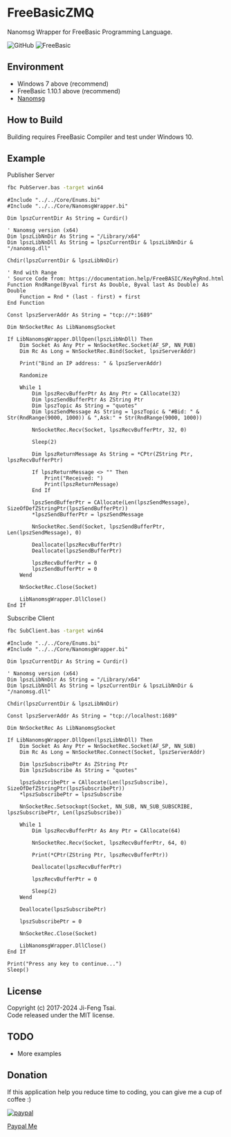# FreeBasicZMQ

Nanomsg Wrapper for FreeBasic Programming Language.

![GitHub](https://img.shields.io/github/license/jiowcl/FreeBasicZMQ.svg)
![FreeBasic](https://img.shields.io/badge/language-FreeBasic-blue.svg)

## Environment

- Windows 7 above (recommend)  
- FreeBasic 1.10.1 above (recommend)  
- [Nanomsg](https://github.com/nanomsg)  

## How to Build

Building requires FreeBasic Compiler and test under Windows 10.  

## Example

Publisher Server

```bash
fbc PubServer.bas -target win64
```

```freebasic
#Include "../../Core/Enums.bi"
#Include "../../Core/NanomsgWrapper.bi"

Dim lpszCurrentDir As String = Curdir()

' Nanomsg version (x64)
Dim lpszLibNnDir As String = "/Library/x64"
Dim lpszLibNnDll As String = lpszCurrentDir & lpszLibNnDir & "/nanomsg.dll"

Chdir(lpszCurrentDir & lpszLibNnDir)

' Rnd with Range
' Source Code from: https://documentation.help/FreeBASIC/KeyPgRnd.html
Function RndRange(Byval first As Double, Byval last As Double) As Double
    Function = Rnd * (last - first) + first
End Function

Const lpszServerAddr As String = "tcp://*:1689"

Dim NnSocketRec As LibNanomsgSocket

If LibNanomsgWrapper.DllOpen(lpszLibNnDll) Then
    Dim Socket As Any Ptr = NnSocketRec.Socket(AF_SP, NN_PUB)
    Dim Rc As Long = NnSocketRec.Bind(Socket, lpszServerAddr)

    Print("Bind an IP address: " & lpszServerAddr)

    Randomize
    
    While 1
        Dim lpszRecvBufferPtr As Any Ptr = CAllocate(32)
        Dim lpszSendBufferPtr As ZString Ptr
        Dim lpszTopic As String = "quotes"
        Dim lpszSendMessage As String = lpszTopic & "#Bid: " & Str(RndRange(9000, 1000)) & ",Ask:" + Str(RndRange(9000, 1000))

        NnSocketRec.Recv(Socket, lpszRecvBufferPtr, 32, 0)
        
        Sleep(2)
        
        Dim lpszReturnMessage As String = *CPtr(ZString Ptr, lpszRecvBufferPtr)
        
        If lpszReturnMessage <> "" Then
            Print("Received: ")
            Print(lpszReturnMessage)
        End If
       
        lpszSendBufferPtr = CAllocate(Len(lpszSendMessage), SizeOfDefZStringPtr(lpszSendBufferPtr))
        *lpszSendBufferPtr = lpszSendMessage

        NnSocketRec.Send(Socket, lpszSendBufferPtr, Len(lpszSendMessage), 0)

        Deallocate(lpszRecvBufferPtr) 
        Deallocate(lpszSendBufferPtr) 

        lpszRecvBufferPtr = 0
        lpszSendBufferPtr = 0
    Wend
    
    NnSocketRec.Close(Socket)
    
    LibNanomsgWrapper.DllClose()
End If
```

Subscribe Client

```bash
fbc SubClient.bas -target win64
```

```freebasic
#Include "../../Core/Enums.bi"
#Include "../../Core/NanomsgWrapper.bi"

Dim lpszCurrentDir As String = Curdir()

' Nanomsg version (x64)
Dim lpszLibNnDir As String = "/Library/x64"
Dim lpszLibNnDll As String = lpszCurrentDir & lpszLibNnDir & "/nanomsg.dll"

Chdir(lpszCurrentDir & lpszLibNnDir)

Const lpszServerAddr As String = "tcp://localhost:1689"

Dim NnSocketRec As LibNanomsgSocket

If LibNanomsgWrapper.DllOpen(lpszLibNnDll) Then
    Dim Socket As Any Ptr = NnSocketRec.Socket(AF_SP, NN_SUB)
    Dim Rc As Long = NnSocketRec.Connect(Socket, lpszServerAddr)
    
    Dim lpszSubscribePtr As ZString Ptr
    Dim lpszSubscribe As String = "quotes"

    lpszSubscribePtr = CAllocate(Len(lpszSubscribe), SizeOfDefZStringPtr(lpszSubscribePtr))
    *lpszSubscribePtr = lpszSubscribe

    NnSocketRec.Setsockopt(Socket, NN_SUB, NN_SUB_SUBSCRIBE, lpszSubscribePtr, Len(lpszSubscribe))
    
    While 1
        Dim lpszRecvBufferPtr As Any Ptr = CAllocate(64)

        NnSocketRec.Recv(Socket, lpszRecvBufferPtr, 64, 0)

        Print(*CPtr(ZString Ptr, lpszRecvBufferPtr))
        
        Deallocate(lpszRecvBufferPtr)

        lpszRecvBufferPtr = 0
        
        Sleep(2)
    Wend

    Deallocate(lpszSubscribePtr)

    lpszSubscribePtr = 0
    
    NnSocketRec.Close(Socket)
    
    LibNanomsgWrapper.DllClose()
End If

Print("Press any key to continue...")
Sleep()
```

## License

Copyright (c) 2017-2024 Ji-Feng Tsai.  
Code released under the MIT license.  

## TODO

- More examples  

## Donation

If this application help you reduce time to coding, you can give me a cup of coffee :)

[![paypal](https://www.paypalobjects.com/en_US/TW/i/btn/btn_donateCC_LG.gif)](https://www.paypal.com/cgi-bin/webscr?cmd=_s-xclick&hosted_button_id=3RNMD6Q3B495N&source=url)

[Paypal Me](https://paypal.me/jiowcl?locale.x=zh_TW)
